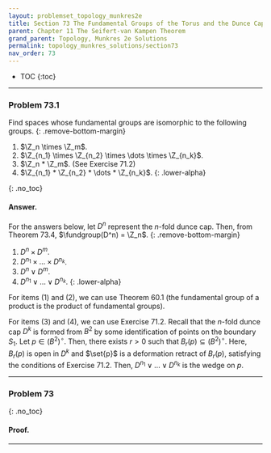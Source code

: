 ```yaml
---
layout: problemset_topology_munkres2e
title: Section 73 The Fundamental Groups of the Torus and the Dunce Cap
parent: Chapter 11 The Seifert-van Kampen Theorem
grand_parent: Topology, Munkres 2e Solutions
permalink: topology_munkres_solutions/section73
nav_order: 73
---
```


* TOC
{:toc}

---

<div class='problem_stmt completed' markdown='1'>

### Problem 73.1
Find spaces whose fundamental groups are isomorphic to the following groups.
{: .remove-bottom-margin}
1. $\Z_n \times \Z_m$.
2. $\Z_{n_1} \times \Z_{n_2} \times \dots \times \Z_{n_k}$.
3. $\Z_n * \Z_m$. (See Exercise 71.2)
4. $\Z_{n_1} * \Z_{n_2} * \dots * \Z_{n_k}$.
{: .lower-alpha}

{: .no_toc}
#### Answer.
For the answers below, let $D^n$ represent the $n$-fold dunce cap. Then, from Theorem 73.4, $\fundgroup(D^n) = \Z_n$.
{: .remove-bottom-margin}
1. $D^n \times D^m$.
2. $D^{n_1} \times \dots \times D^{n_k}$.
3. $D^n \vee D^m$.
4. $D^{n_1} \vee \dots \vee D^{n_k}$.
{: .lower-alpha}

For items (1) and (2), we can use Theorem 60.1 (the fundamental group of a product is the product of fundamental groups).

For items (3) and (4), we can use Exercise 71.2. Recall that the $n$-fold dunce cap $D^k$ is formed from $B^2$ by some identification of points on the boundary $S_1$. Let $p \in (B^2)^\circ$. Then, there exists $r > 0$ such that $B_r(p) \subseteq (B^2)^\circ$. Here, $B_r(p)$ is open in $D^k$ and $\set{p}$ is a deformation retract of $B_r(p)$, satisfying the conditions of Exercise 71.2. Then, $D^{n_1} \vee \dots \vee D^{n_k}$ is the wedge on $p$.

</div>

---

<div class='problem_stmt in_progress' markdown='1'>

### Problem 73

{: .no_toc}
#### Proof.

</div>

---

